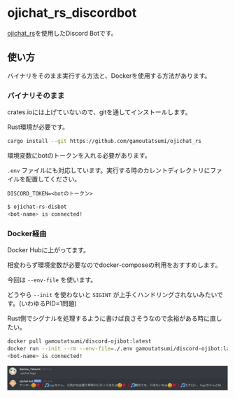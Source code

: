 # ojichat_rs_discordbot

[ojichat_rs](https://github.com/gamoutatsumi/ojichat_rs)を使用したDiscord Botです。

## 使い方

バイナリをそのまま実行する方法と、Dockerを使用する方法があります。

### バイナリそのまま

crates.ioには上げていないので、gitを通してインストールします。

Rust環境が必要です。

```bash
cargo install --git https://github.com/gamoutatsumi/ojichat_rs
```

環境変数にbotのトークンを入れる必要があります。

`.env` ファイルにも対応しています。実行する時のカレントディレクトリにファイルを配置してください。

```text
DISCORD_TOKEN=<botのトークン>
```

```bash
$ ojichat-rs-disbot
<bot-name> is connected!
```

### Docker経由

Docker Hubに上がってます。

相変わらず環境変数が必要なのでdocker-composeの利用をおすすめします。

今回は `--env-file` を使います。

どうやら `--init` を使わないと `SIGINT` が上手くハンドリングされないみたいです。(いわゆるPID=1問題)

Rust側でシグナルを処理するように書けば良さそうなので余裕がある時に直したい。

```bash
docker pull gamoutatsumi/discord-ojibot:latest
docker run --init --rm --env-file=./.env gamoutatsumi/discord-ojibot:latest
<bot-name> is connected!
```

![地獄](./screenshot.png)
